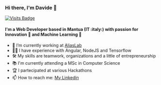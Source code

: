### Hi there, I'm Davide 👋

[![Visits Badge](https://badges.pufler.dev/visits/dadebulba/dadebulba)](https://badges.pufler.dev)

#### I'm a Web Developer based in Mantua (IT :italy:) with passion for Innovation :rocket: and Machine Learning :robot:

- :office: I’m currently working at [AliasLab](https://www.aliaslab.net) 
- 👨‍💻 I have experience with Angular, NodeJS and Tensorflow
- 🛠 My skills are teamwork, organizations and a little of entrepreneurship
- 📚 I'm currently attending a MSc in Computer Science
- 🏆 I partecipated at various Hackathons
- 📫 How to reach me: [My Linkedin](https://www.linkedin.com/in/davide-bulbarelli-2247ba122/)
